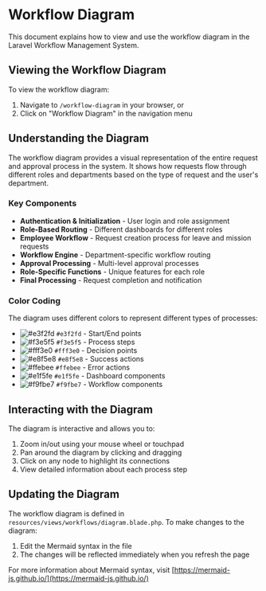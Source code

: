  # Workflow Diagram

This document explains how to view and use the workflow diagram in the Laravel Workflow Management System.

## Viewing the Workflow Diagram

To view the workflow diagram:

1. Navigate to `/workflow-diagram` in your browser, or
2. Click on "Workflow Diagram" in the navigation menu

## Understanding the Diagram

The workflow diagram provides a visual representation of the entire request and approval process in the system. It shows how requests flow through different roles and departments based on the type of request and the user's department.

### Key Components

-   **Authentication & Initialization** - User login and role assignment
-   **Role-Based Routing** - Different dashboards for different roles
-   **Employee Workflow** - Request creation process for leave and mission requests
-   **Workflow Engine** - Department-specific workflow routing
-   **Approval Processing** - Multi-level approval processes
-   **Role-Specific Functions** - Unique features for each role
-   **Final Processing** - Request completion and notification

### Color Coding

The diagram uses different colors to represent different types of processes:

-   ![#e3f2fd](https://via.placeholder.com/15/e3f2fd/000000?text=+) `#e3f2fd` - Start/End points
-   ![#f3e5f5](https://via.placeholder.com/15/f3e5f5/000000?text=+) `#f3e5f5` - Process steps
-   ![#fff3e0](https://via.placeholder.com/15/fff3e0/000000?text=+) `#fff3e0` - Decision points
-   ![#e8f5e8](https://via.placeholder.com/15/e8f5e8/000000?text=+) `#e8f5e8` - Success actions
-   ![#ffebee](https://via.placeholder.com/15/ffebee/000000?text=+) `#ffebee` - Error actions
-   ![#e1f5fe](https://via.placeholder.com/15/e1f5fe/000000?text=+) `#e1f5fe` - Dashboard components
-   ![#f9fbe7](https://via.placeholder.com/15/f9fbe7/000000?text=+) `#f9fbe7` - Workflow components

## Interacting with the Diagram

The diagram is interactive and allows you to:

1. Zoom in/out using your mouse wheel or touchpad
2. Pan around the diagram by clicking and dragging
3. Click on any node to highlight its connections
4. View detailed information about each process step

## Updating the Diagram

The workflow diagram is defined in `resources/views/workflows/diagram.blade.php`. To make changes to the diagram:

1. Edit the Mermaid syntax in the file
2. The changes will be reflected immediately when you refresh the page

For more information about Mermaid syntax, visit [https://mermaid-js.github.io/](https://mermaid-js.github.io/)
